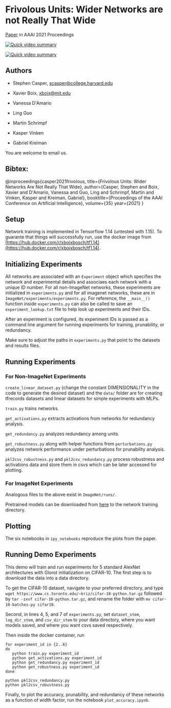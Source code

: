 # Frivolous Units: Wider Networks are not Really That Wide

[Paper](https://arxiv.org/abs/1912.04783) in AAAI 2021 Proceedings

[![Quick video summary]()](https://www.youtube.com/watch?v=1uDo-6UuW2o)

[![Quick video summary](https://img.youtube.com/vi/1uDo-6UuW2o/0.jpg)](https://www.youtube.com/watch?v=1uDo-6UuW2o)


## Authors

* Stephen Casper, scasper@college.harvard.edu

* Xavier Boix, xboix@mit.edu
 
* Vanessa D'Amario

* Ling Guo

* Martin Schrimpf

* Kasper Vinken

* Gabriel Kreiman

You are welcome to email us. 

## Bibtex:

@inproceedings{casper2021frivolous,
  title={Frivolous Units: Wider Networks Are Not Really That Wide},
  author={Casper, Stephen and Boix, Xavier and D'Amario, Vanessa and Guo, Ling and Schrimpf, Martin and Vinken, Kasper and Kreiman, Gabriel},
  booktitle={Proceedings of the AAAI Conference on Artificial Intelligence},
  volume={35}
  year={2021}
}

## Setup

Network training is implemented in Tensorflow 1.14 (untested with 1.15). To guarante that things will successfully run, use the docker image from [https://hub.docker.com/r/xboixbosch/tf1.14](https://hub.docker.com/r/xboixbosch/tf1.14).

## Initializing Experiments 

All networks are associated with an ```Experiment``` object which specifies the network and experimental details and associaes each network with a unique ID number. For all non-ImageNet networks, these experiments are initialized in ```experiments.py``` and for all imagenet networks, these are in ```ImageNet/experiments/experiments.py```. For reference, the ```__main__()``` function inside ```experiments.py``` can also be called to save an ```experiment_lookup.txt``` file to help look up experiments and their IDs. 

After an experiment is configured, its experiment IDs is passed as a command line argument for running experiments for training, prunability, or redundancy. 

Make sure to adjust the paths in ```experiments.py``` that point to the datasets and results files.

## Running Experiments

### For Non-ImageNet Experiments

```create_linear_dataset.py``` (change the constant DIMENSIONALITY in the code to generate the desired dataset) and the ```data/``` folder are for creating tfrecords datasets and linear datasets for simple experiments with MLPs. 

```train.py``` trains networks.

```get_activations.py``` extracts activations from networks for redundancy analysis. 

```get_redundancy.py``` analyzes redundancy among units. 

```get_robustness.py``` along with helper functions from ```perturbations.py``` analyzes network performance under perturbations for prunability analysis. 

```pkl2csv_robustness.py``` and ```pkl2csv_redundancy.py``` process robustness and activations data and store them in csvs which can be later accessed for plotting. 

### For ImageNet Experiments

Analogous files to the above exist in ```ImageNet/runs/```.

Pretrained models can be downloaded from [here](https://drive.google.com/drive/folders/1jce491LXys18_za-VOFnuJlG2cpeMjiO?usp=sharing) to the network training directory. 

## Plotting

The six notebooks in ```ipy_notebooks``` reproduce the plots from the paper. 

## Running Demo Experiments

This demo will train and run experiments for 5 standard AlexNet architectures with Glorot initialization on CIFAR-10. The first step is to download the data into a data directory. 

To get the CIFAR-10 dataset, navigate to your preferred directory, and type ```wget https://www.cs.toronto.edu/~kriz/cifar-10-python.tar.gz``` followed by ```tar -zxvf cifar-10-python.tar.gz```, and rename the folder with ```mv cifar-10-batches-py cifar10```.

Second, in lines 4, 5, and 7 of ```experiments.py```, set ```dataset_stem```, ```log_dir_stem```, and ```csv_dir_stem``` to your data directory, where you want models saved, and where you want csvs saved respectively.

Then inside the docker container, run

```
for experiment_id in {2..6}
do
   python train.py experiment_id
   python get_activations.py experiment_id
   python get_redundancy.py experiment_id
   python get_robustness.py experiment_id
done

python pkl2csv_redundancy.py
python pkl2csv_robustness.py
```

Finally, to plot the accuracy, prunability, and redundancy of these networks as a function of width factor, run the notebook ```plot_accuracy.ipynb```.
